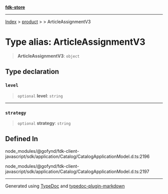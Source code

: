 [**fdk-store**](../../../README.md)
***

[Index](../../../API.md) > [product](../../README.md) > [<internal>](../README.md) > ArticleAssignmentV3

# Type alias: ArticleAssignmentV3

> **ArticleAssignmentV3**: `object`

## Type declaration

### `level`

> `optional` **level**: `string`

***

### `strategy`

> `optional` **strategy**: `string`

## Defined In

node\_modules/@gofynd/fdk-client-javascript/sdk/application/Catalog/CatalogApplicationModel.d.ts:2196

node\_modules/@gofynd/fdk-client-javascript/sdk/application/Catalog/CatalogApplicationModel.d.ts:2197

***
Generated using [TypeDoc](https://typedoc.org/) and [typedoc-plugin-markdown](https://www.npmjs.com/package/typedoc-plugin-markdown)
